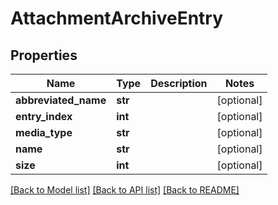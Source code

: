 # AttachmentArchiveEntry

## Properties
Name | Type | Description | Notes
------------ | ------------- | ------------- | -------------
**abbreviated_name** | **str** |  | [optional] 
**entry_index** | **int** |  | [optional] 
**media_type** | **str** |  | [optional] 
**name** | **str** |  | [optional] 
**size** | **int** |  | [optional] 

[[Back to Model list]](../README.md#documentation-for-models) [[Back to API list]](../README.md#documentation-for-api-endpoints) [[Back to README]](../README.md)

